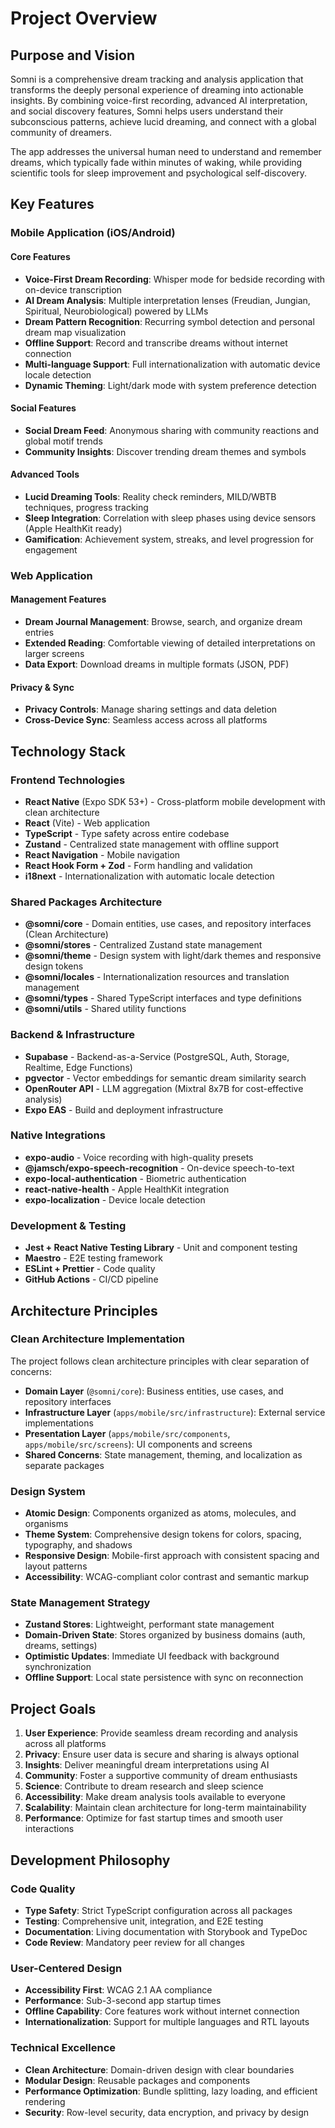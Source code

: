 # Project Overview

## Purpose and Vision

Somni is a comprehensive dream tracking and analysis application that transforms the deeply personal experience of dreaming into actionable insights. By combining voice-first recording, advanced AI interpretation, and social discovery features, Somni helps users understand their subconscious patterns, achieve lucid dreaming, and connect with a global community of dreamers. 

The app addresses the universal human need to understand and remember dreams, which typically fade within minutes of waking, while providing scientific tools for sleep improvement and psychological self-discovery.

## Key Features

### Mobile Application (iOS/Android)

#### Core Features
- **Voice-First Dream Recording**: Whisper mode for bedside recording with on-device transcription
- **AI Dream Analysis**: Multiple interpretation lenses (Freudian, Jungian, Spiritual, Neurobiological) powered by LLMs
- **Dream Pattern Recognition**: Recurring symbol detection and personal dream map visualization
- **Offline Support**: Record and transcribe dreams without internet connection
- **Multi-language Support**: Full internationalization with automatic device locale detection
- **Dynamic Theming**: Light/dark mode with system preference detection

#### Social Features
- **Social Dream Feed**: Anonymous sharing with community reactions and global motif trends
- **Community Insights**: Discover trending dream themes and symbols

#### Advanced Tools
- **Lucid Dreaming Tools**: Reality check reminders, MILD/WBTB techniques, progress tracking
- **Sleep Integration**: Correlation with sleep phases using device sensors (Apple HealthKit ready)
- **Gamification**: Achievement system, streaks, and level progression for engagement

### Web Application

#### Management Features
- **Dream Journal Management**: Browse, search, and organize dream entries
- **Extended Reading**: Comfortable viewing of detailed interpretations on larger screens
- **Data Export**: Download dreams in multiple formats (JSON, PDF)

#### Privacy & Sync
- **Privacy Controls**: Manage sharing settings and data deletion
- **Cross-Device Sync**: Seamless access across all platforms

## Technology Stack

### Frontend Technologies
- **React Native** (Expo SDK 53+) - Cross-platform mobile development with clean architecture
- **React** (Vite) - Web application
- **TypeScript** - Type safety across entire codebase
- **Zustand** - Centralized state management with offline support
- **React Navigation** - Mobile navigation
- **React Hook Form + Zod** - Form handling and validation
- **i18next** - Internationalization with automatic locale detection

### Shared Packages Architecture
- **@somni/core** - Domain entities, use cases, and repository interfaces (Clean Architecture)
- **@somni/stores** - Centralized Zustand state management
- **@somni/theme** - Design system with light/dark themes and responsive design tokens
- **@somni/locales** - Internationalization resources and translation management
- **@somni/types** - Shared TypeScript interfaces and type definitions
- **@somni/utils** - Shared utility functions

### Backend & Infrastructure
- **Supabase** - Backend-as-a-Service (PostgreSQL, Auth, Storage, Realtime, Edge Functions)
- **pgvector** - Vector embeddings for semantic dream similarity search
- **OpenRouter API** - LLM aggregation (Mixtral 8x7B for cost-effective analysis)
- **Expo EAS** - Build and deployment infrastructure

### Native Integrations
- **expo-audio** - Voice recording with high-quality presets
- **@jamsch/expo-speech-recognition** - On-device speech-to-text
- **expo-local-authentication** - Biometric authentication
- **react-native-health** - Apple HealthKit integration
- **expo-localization** - Device locale detection

### Development & Testing
- **Jest + React Native Testing Library** - Unit and component testing
- **Maestro** - E2E testing framework
- **ESLint + Prettier** - Code quality
- **GitHub Actions** - CI/CD pipeline

## Architecture Principles

### Clean Architecture Implementation
The project follows clean architecture principles with clear separation of concerns:

- **Domain Layer** (`@somni/core`): Business entities, use cases, and repository interfaces
- **Infrastructure Layer** (`apps/mobile/src/infrastructure`): External service implementations
- **Presentation Layer** (`apps/mobile/src/components`, `apps/mobile/src/screens`): UI components and screens
- **Shared Concerns**: State management, theming, and localization as separate packages

### Design System
- **Atomic Design**: Components organized as atoms, molecules, and organisms
- **Theme System**: Comprehensive design tokens for colors, spacing, typography, and shadows
- **Responsive Design**: Mobile-first approach with consistent spacing and layout patterns
- **Accessibility**: WCAG-compliant color contrast and semantic markup

### State Management Strategy
- **Zustand Stores**: Lightweight, performant state management
- **Domain-Driven State**: Stores organized by business domains (auth, dreams, settings)
- **Optimistic Updates**: Immediate UI feedback with background synchronization
- **Offline Support**: Local state persistence with sync on reconnection

## Project Goals

1. **User Experience**: Provide seamless dream recording and analysis across all platforms
2. **Privacy**: Ensure user data is secure and sharing is always optional
3. **Insights**: Deliver meaningful dream interpretations using AI
4. **Community**: Foster a supportive community of dream enthusiasts
5. **Science**: Contribute to dream research and sleep science
6. **Accessibility**: Make dream analysis tools available to everyone
7. **Scalability**: Maintain clean architecture for long-term maintainability
8. **Performance**: Optimize for fast startup times and smooth user interactions

## Development Philosophy

### Code Quality
- **Type Safety**: Strict TypeScript configuration across all packages
- **Testing**: Comprehensive unit, integration, and E2E testing
- **Documentation**: Living documentation with Storybook and TypeDoc
- **Code Review**: Mandatory peer review for all changes

### User-Centered Design
- **Accessibility First**: WCAG 2.1 AA compliance
- **Performance**: Sub-3-second app startup times
- **Offline Capability**: Core features work without internet connection
- **Internationalization**: Support for multiple languages and RTL layouts

### Technical Excellence
- **Clean Architecture**: Domain-driven design with clear boundaries
- **Modular Design**: Reusable packages and components
- **Performance Optimization**: Bundle splitting, lazy loading, and efficient rendering
- **Security**: Row-level security, data encryption, and privacy by design